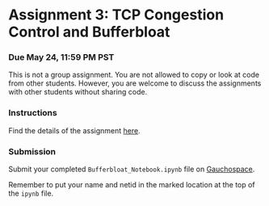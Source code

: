 # Assignment 3: TCP Congestion Control and Bufferbloat

### Due May 24, 11:59 PM PST

This is not a group assignment. You are not allowed to copy or look at code
from other students. However, you are welcome to discuss the assignments with
other students without sharing code.

### Instructions
Find the details of the assignment [here](https://github.com/agupta13/cs176c-assignments/blob/master/bufferbloat/README.md).

### Submission

Submit your completed `Bufferbloat_Notebook.ipynb` file on [Gauchospace](https://gauchospace.ucsb.edu/courses/mod/assign/view.php?id=7146231).

Remember to put your name and netid in the marked location at the top of the `ipynb` file.

